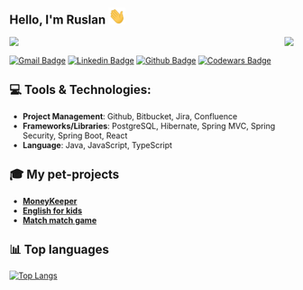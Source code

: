 <h2> Hello, I'm Ruslan <img src="https://raw.githubusercontent.com/ABSphreak/ABSphreak/master/gifs/Hi.gif" width="30px"></h2><img  align='right' src="https://i.ibb.co/5x52S7h/Coffee-bitmoji.png">

![](https://komarev.com/ghpvc/?username=frostwOw13)

[![Gmail Badge](https://img.shields.io/badge/-frostwOw13@yandex.ru-c14438?style=flat&logo=Gmail&logoColor=white&link=mailto:frostwOw13@yandex.ru)](mailto:r.yusupov.cv@gmail.com) 
[![Linkedin Badge](https://img.shields.io/badge/-iusupovR-0072b1?style=flat&logo=Linkedin&logoColor=white&link=https://www.linkedin.com/in/iusupovr/)](https://www.linkedin.com/in/iusupovr/) 
[![Github Badge](https://img.shields.io/badge/-frostwOw13-grey?style=flat&logo=github&logoColor=white&link=https://github.com/frostwOw13/)](https://www.github.com/frostwOw13/)
[![Codewars Badge](https://img.shields.io/static/v1?message=frostwOw13&logo=codewars&labelColor=B1361E&color=B1361E&logoColor=white&label=%20)](https://www.codewars.com/users/frostwOw13)

## :computer: Tools & Technologies:
* **Project Management**: Github, Bitbucket, Jira, Confluence
* **Frameworks/Libraries**: PostgreSQL, Hibernate, Spring MVC, Spring Security, Spring Boot, React
* **Language**: Java, JavaScript, TypeScript

## :mortar_board: My pet-projects
* [**MoneyKeeper**](https://iusupov-moneykeeper.netlify.app/)
* [**English for kids**](https://frostwow13-english-for-kids.netlify.app/)
* [**Match match game**](https://frostwOw13.github.io/Match-match-game/)

## :bar_chart: Top languages
[![Top Langs](https://github-readme-stats.vercel.app/api/top-langs/?username=frostwOw13&layout=compact&theme=cobalt&hide=css,scss,html)](https://github.com/frostwOw13/github-readme-stats)
